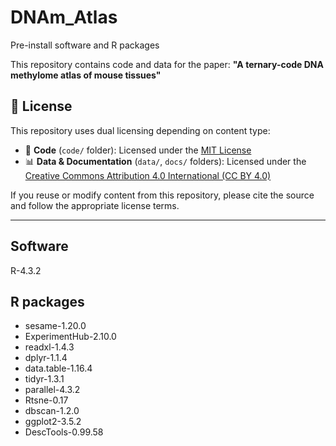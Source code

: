 # DNAm_Atlas
Pre-install software and R packages

This repository contains code and data for the paper:
**"A ternary-code DNA methylome atlas of mouse tissues"**

## 📄 License

This repository uses dual licensing depending on content type:

- 🧪 **Code** (`code/` folder): Licensed under the [MIT License](LICENSE)
- 📊 **Data & Documentation** (`data/`, `docs/` folders): Licensed under the [Creative Commons Attribution 4.0 International (CC BY 4.0)](https://creativecommons.org/licenses/by/4.0/)

If you reuse or modify content from this repository, please cite the source and follow the appropriate license terms.

---

## Software
R-4.3.2
## R packages
* sesame-1.20.0
* ExperimentHub-2.10.0
* readxl-1.4.3
* dplyr-1.1.4
* data.table-1.16.4
* tidyr-1.3.1
* parallel-4.3.2
* Rtsne-0.17
* dbscan-1.2.0
* ggplot2-3.5.2
* DescTools-0.99.58
